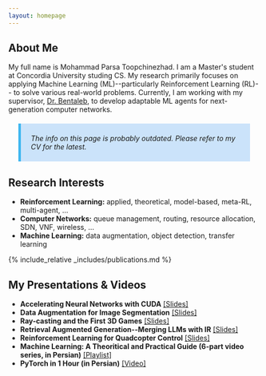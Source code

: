 ```yaml
---
layout: homepage
---
```


## About Me

My full name is Mohammad Parsa Toopchinezhad. I am a Master's student at Concordia University studing CS. My research primarily focuses on applying Machine Learning (ML)--particularly Reinforcement Learning (RL)-- to solve various real-world problems. Currently, I am working with my supervisor, [Dr. Bentaleb](https://scholar.google.com/citations?user=rRq6FiAAAAAJ&hl=en), to develop adaptable ML agents for next-generation computer networks. 

<div style="background-color:rgba(1, 121, 236, 0.2); border-left:5px solid #3eb7f0; margin:20px; padding:7px 10px 7px 20px; font-style:italic;">

The info on this page is probably outdated. Please refer to my CV for the latest.

</div>

## Research Interests

- **Reinforcement Learning:** applied, theoretical, model-based, meta-RL, multi-agent, ...
- **Computer Networks:** queue management, routing, resource allocation, SDN, VNF, wireless, ...
- **Machine Learning:** data augmentation, object detection, transfer learning

{% include_relative _includes/publications.md %}


## My Presentations & Videos

- **Accelerating Neural Networks with CUDA** <a href="https://procedurally-generated-human.github.io/assets/files/slides/CuDNN-Presentation.pdf">[Slides]</a>
- **Data Augmentation for Image Segmentation** <a href="https://procedurally-generated-human.github.io/assets/files/slides/Segmentation-Presentation.pdf">[Slides]</a>
- **Ray-casting and the First 3D Games** <a href="https://procedurally-generated-human.github.io/assets/files/slides/Raycasting-Presentation.pdf">[Slides]</a>
- **Retrieval Augmented Generation--Merging LLMs with IR** <a href="https://procedurally-generated-human.github.io/assets/files/slides/RAG-Presentation.pdf">[Slides]</a>
- **Reinforcement Learning for Quadcopter Control** <a href="https://procedurally-generated-human.github.io/assets/files/slides/TinyRL-Presentation.pdf">[Slides]</a>
- **Machine Learning: A Theoritical and Practical Guide (6-part video series, in Persian)** <a href="https://www.aparat.com/v/2by7z?playlist=10389154">[Playlist]</a>
- **PyTorch in 1 Hour (in Persian)** <a href="https://www.aparat.com/v/i192s36">[Video]</a>
